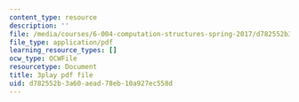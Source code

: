 ```yaml
---
content_type: resource
description: ''
file: /media/courses/6-004-computation-structures-spring-2017/d782552b3a60aead78eb10a927ec558d_7dhuZ6V9tcY.pdf
file_type: application/pdf
learning_resource_types: []
ocw_type: OCWFile
resourcetype: Document
title: 3play pdf file
uid: d782552b-3a60-aead-78eb-10a927ec558d
---
```

